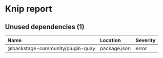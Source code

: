# Knip report

## Unused dependencies (1)

| Name                             | Location     | Severity |
| :------------------------------- | :----------- | :------- |
| @backstage-community/plugin-quay | package.json | error    |
